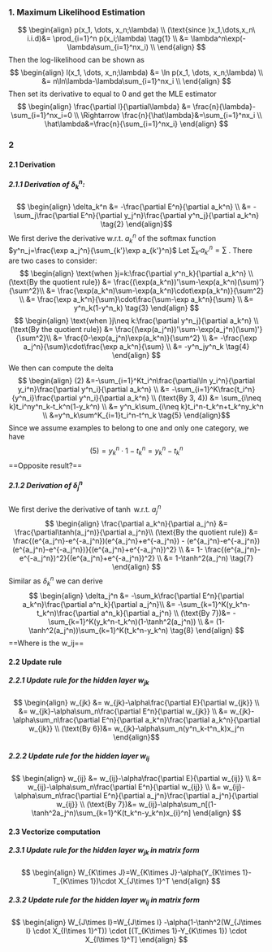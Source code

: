 ### 1. Maximum Likelihood Estimation
$$
	\begin{align}
	p(x_1, \dots, x_n;\lambda) \\
	(\text{since }x_1,\dots,x_n\ i.i.d)&= \prod_{i=1}^n p(x_i;\lambda) \tag{1} \\
	&= \lambda^n\exp(-\lambda\sum_{i=1}^nx_i) \\
	\end{align}	
$$
Then the log-likelihood can be shown as
$$
\begin{align}
l(x_1, \dots, x_n;\lambda) &= \ln p(x_1, \dots, x_n;\lambda) \\
&= n\ln\lambda-\lambda\sum_{i=1}^nx_i \\
\end{align}	
$$
Then set its derivative to equal to 0 and get the MLE estimator $$
	\begin{align}
	\frac{\partial l}{\partial\lambda} 
	&= \frac{n}{\lambda}-\sum_{i=1}^nx_i=0 \\
	\Rightarrow \frac{n}{\hat\lambda}&=\sum_{i=1}^nx_i \\
	\hat\lambda&=\frac{n}{\sum_{i=1}^nx_i}
	\end{align}
	$$
### 2
#### 2.1 Derivation
##### 2.1.1 Derivation of $\delta_k^n$:
$$
\begin{align}
\delta_k^n 
&= -\frac{\partial E^n}{\partial a_k^n} \\
&= -\sum_j\frac{\partial E^n}{\partial y_j^n}\frac{\partial y^n_j}{\partial a_k^n} \tag{2}
\end{align}$$
We first derive the derivative w.r.t. $a_k^n$ of the softmax function $y^n_j=\frac{\exp a_j^n}{\sum_{k'}\exp a_{k'}^n}$
Let $\sum_{k'}a^n_{k'}=\sum$ . There are two cases to consider: 
$$
\begin{align}
\text{when }j=k:\frac{\partial y^n_k}{\partial a_k^n} \\
(\text{By the quotient rule}) &= \frac{(\exp(a_k^n))'\sum-\exp(a_k^n)(\sum)'}{\sum^2}\\
&= \frac{\exp(a_k^n)\sum-\exp(a_k^n)\cdot\exp(a_k^n)}{\sum^2} \\
&= \frac{\exp a_k^n}{\sum}\cdot\frac{\sum-\exp a_k^n}{\sum} \\
&= y^n_k(1-y^n_k) \tag{3} 
\end{align}
$$
$$
\begin{align}
\text{when }j\neq k:\frac{\partial y^n_j}{\partial a_k^n} \\
(\text{By the quotient rule}) &= \frac{(\exp(a_j^n))'\sum-\exp(a_j^n)(\sum)'}{\sum^2}\\
&= \frac{0-\exp(a_j^n)\exp(a_k^n)}{\sum^2} \\
&= -\frac{\exp a_j^n}{\sum}\cdot\frac{\exp a_k^n}{\sum} \\
&= -y^n_jy^n_k \tag{4}
\end{align}
$$
We then can compute the delta $$
\begin{align}
(2) &=-\sum_{i=1}^Kt_i^n\frac{\partial\ln y_i^n}{\partial y_i^n}\frac{\partial y^n_i}{\partial a_k^n} \\
&= -\sum_{i=1}^K\frac{t_i^n}{y^n_i}\frac{\partial y^n_i}{\partial a_k^n} \\
(\text{By 3, 4}) &= \sum_{i\neq k}t_i^ny^n_k-t_k^n(1-y_k^n) \\
&= y^n_k\sum_{i\neq k}t_i^n-t_k^n+t_k^ny_k^n \\ 
&=y^n_k\sum^K_{i=1}t_i^n-t^n_k \tag{5}
\end{align}$$
Since we assume examples to belong to one and only one category, we have 
$$
(5)=y^n_k\cdot1-t^n_k=y^n_k-t^n_k \tag{6}
$$
==Opposite result?==
##### 2.1.2 Derivation of $\delta_j^n$
We first derive the derivative of $\tanh$ w.r.t. $a_j^n$ 
$$
\begin{align}
\frac{\partial a_k^n}{\partial a_j^n}
&= \frac{\partial\tanh(a_j^n)}{\partial a_j^n}\\
(\text{By the quotient rule})
&= \frac{(e^{a_j^n}-e^{-a_j^n})(e^{a_j^n}+e^{-a_j^n}) - (e^{a_j^n}-e^{-a_j^n})(e^{a_j^n}-e^{-a_j^n})}{(e^{a_j^n}+e^{-a_j^n})^2} \\
&= 1- \frac{(e^{a_j^n}-e^{-a_j^n})^2}{(e^{a_j^n}+e^{-a_j^n})^2} \\
&= 1-\tanh^2(a_j^n) \tag{7}
\end{align}
$$
Similar as $\delta_k^n$ we can derive
$$
\begin{align}
\delta_j^n
&= -\sum_k\frac{\partial E^n}{\partial a_k^n}\frac{\partial a^n_k}{\partial a_j^n}\\
&= -\sum_{k=1}^K(y_k^n-t_k^n)\frac{\partial a^n_k}{\partial a_j^n} \\
(\text{By 7})&= -\sum_{k=1}^K(y_k^n-t_k^n)(1-\tanh^2(a_j^n)) \\
&= (1-\tanh^2(a_j^n))\sum_{k=1}^K(t_k^n-y_k^n) \tag{8}
\end{align}
$$
==Where is the w_ij==

#### 2.2 Update rule
##### 2.2.1 Update rule for the hidden layer $w_{jk}$
$$
\begin{align}
w_{jk}
&= w_{jk}-\alpha\frac{\partial E}{\partial w_{jk}} \\
&= w_{jk}-\alpha\sum_n\frac{\partial E^n}{\partial w_{jk}} \\
&= w_{jk}-\alpha\sum_n\frac{\partial E^n}{\partial a_k^n}\frac{\partial a_k^n}{\partial w_{jk}} \\
(\text{By 6})&= w_{jk}-\alpha\sum_n(y^n_k-t^n_k)x_j^n
\end{align}$$
##### 2.2.2 Update rule for the hidden layer $w_{ij}$
$$
\begin{align}
w_{ij}
&= w_{ij}-\alpha\frac{\partial E}{\partial w_{ij}} \\
&= w_{ij}-\alpha\sum_n\frac{\partial E^n}{\partial w_{ij}} \\
&= w_{ij}-\alpha\sum_n\frac{\partial E^n}{\partial a_j^n}\frac{\partial a_j^n}{\partial w_{ij}} \\
(\text{By 7})&= w_{ij}-\alpha\sum_n[(1-\tanh^2a_j^n)\sum_{k=1}^K(t_k^n-y_k^n)x_{i}^n]
\end{align}
$$
#### 2.3 Vectorize computation
##### 2.3.1 Update rule for the hidden layer $w_{jk}$ in matrix form
$$
\begin{align}
W_{K\times J}=W_{K\times J}-\alpha(Y_{K\times 1}-T_{K\times 1})\cdot X_{J\times 1}^T
\end{align}
$$
##### 2.3.2 Update rule for the hidden layer $w_{ij}$ in matrix form
$$
\begin{align}
W_{J\times I}=W_{J\times I} 
-\alpha(1-\tanh^2(W_{J\times I}
\cdot X_{I\times 1}^T))
\cdot [(T_{K\times 1}-Y_{K\times 1})
\cdot X_{I\times 1}^T]
\end{align}
$$
